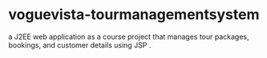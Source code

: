# voguevista-tourmanagementsystem
a J2EE web application as a course project that manages tour packages, bookings, and customer details using JSP .
